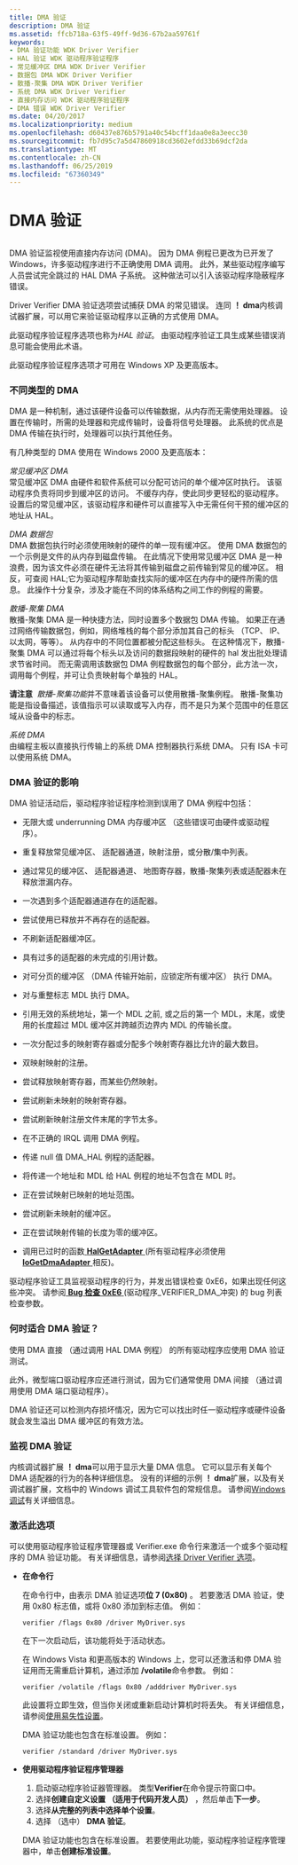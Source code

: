 ```yaml
---
title: DMA 验证
description: DMA 验证
ms.assetid: ffcb718a-63f5-49ff-9d36-67b2aa59761f
keywords:
- DMA 验证功能 WDK Driver Verifier
- HAL 验证 WDK 驱动程序验证程序
- 常见缓冲区 DMA WDK Driver Verifier
- 数据包 DMA WDK Driver Verifier
- 散播-聚集 DMA WDK Driver Verifier
- 系统 DMA WDK Driver Verifier
- 直接内存访问 WDK 驱动程序验证程序
- DMA 错误 WDK Driver Verifier
ms.date: 04/20/2017
ms.localizationpriority: medium
ms.openlocfilehash: d60437e876b5791a40c54bcff1daa0e8a3eecc30
ms.sourcegitcommit: fb7d95c7a5d47860918cd3602efdd33b69dcf2da
ms.translationtype: MT
ms.contentlocale: zh-CN
ms.lasthandoff: 06/25/2019
ms.locfileid: "67360349"
---
```

# <a name="dma-verification"></a>DMA 验证


## <span id="ddk_dma_verification_tools"></span><span id="DDK_DMA_VERIFICATION_TOOLS"></span>


DMA 验证监视使用直接内存访问 (DMA)。 因为 DMA 例程已更改为已开发了 Windows，许多驱动程序进行不正确使用 DMA 调用。 此外，某些驱动程序编写人员尝试完全跳过的 HAL DMA 子系统。 这种做法可以引入该驱动程序隐蔽程序错误。

Driver Verifier DMA 验证选项尝试捕获 DMA 的常见错误。 连同 **！ dma**内核调试器扩展，可以用它来验证驱动程序以正确的方式使用 DMA。

此驱动程序验证程序选项也称为*HAL 验证*。 由驱动程序验证工具生成某些错误消息可能会使用此术语。

此驱动程序验证程序选项才可用在 Windows XP 及更高版本。

### <a name="span-iddifferenttypesofdmaspanspan-iddifferenttypesofdmaspandifferent-types-of-dma"></a><span id="different_types_of_dma"></span><span id="DIFFERENT_TYPES_OF_DMA"></span>不同类型的 DMA

DMA 是一种机制，通过该硬件设备可以传输数据，从内存而无需使用处理器。 设置在传输时，所需的处理器和完成传输时，设备将信号处理器。 此系统的优点是 DMA 传输在执行时，处理器可以执行其他任务。

有几种类型的 DMA 使用在 Windows 2000 及更高版本：

<span id="Common-buffer_DMA"></span><span id="common-buffer_dma"></span><span id="COMMON-BUFFER_DMA"></span>*常见缓冲区 DMA*  
常见缓冲区 DMA 由硬件和软件系统可以分配可访问的单个缓冲区时执行。 该驱动程序负责将同步到缓冲区的访问。 不缓存内存，使此同步更轻松的驱动程序。 设置后的常见缓冲区，该驱动程序和硬件可以直接写入中无需任何干预的缓冲区的地址从 HAL。

<span id="Packet_DMA"></span><span id="packet_dma"></span><span id="PACKET_DMA"></span>*DMA 数据包*  
DMA 数据包执行时必须使用映射的硬件的单一现有缓冲区。 使用 DMA 数据包的一个示例是文件的从内存到磁盘传输。 在此情况下使用常见缓冲区 DMA 是一种浪费，因为该文件必须在硬件无法将其传输到磁盘之前传输到常见的缓冲区。 相反，可查阅 HAL;它为驱动程序帮助查找实际的缓冲区在内存中的硬件所需的信息。 此操作十分复杂，涉及才能在不同的体系结构之间工作的例程的需要。

<span id="Scatter_gather_DMA"></span><span id="scatter_gather_dma"></span><span id="SCATTER_GATHER_DMA"></span>*散播-聚集 DMA*  
散播-聚集 DMA 是一种快捷方法，同时设置多个数据包 DMA 传输。 如果正在通过网络传输数据包，例如，网络堆栈的每个部分添加其自己的标头 （TCP、 IP、 以太网，等等）。 从内存中的不同位置都被分配这些标头。 在这种情况下，散播-聚集 DMA 可以通过将每个标头以及访问的数据段映射的硬件的 hal 发出批处理请求节省时间。 而无需调用该数据包 DMA 例程数据包的每个部分，此方法一次，调用每个例程，并可让负责映射每个单独的 HAL。

**请注意**  *散播-聚集功能*并不意味着该设备可以使用散播-聚集例程。 散播-聚集功能是指设备描述，该值指示可以读取或写入内存，而不是只为某个范围中的任意区域从设备中的标志。

 

<span id="System_DMA"></span><span id="system_dma"></span><span id="SYSTEM_DMA"></span>*系统 DMA*  
由编程主板以直接执行传输上的系统 DMA 控制器执行系统 DMA。 只有 ISA 卡可以使用系统 DMA。

### <a name="span-ideffectsofdmaverificationspanspan-ideffectsofdmaverificationspaneffects-of-dma-verification"></a><span id="effects_of_dma_verification"></span><span id="EFFECTS_OF_DMA_VERIFICATION"></span>DMA 验证的影响

DMA 验证活动后，驱动程序验证程序检测到误用了 DMA 例程中包括：

-   无限大或 underrunning DMA 内存缓冲区 （这些错误可由硬件或驱动程序）。

-   重复释放常见缓冲区、 适配器通道，映射注册，或分散/集中列表。

-   通过常见的缓冲区、 适配器通道、 地图寄存器，散播-聚集列表或适配器未在释放泄漏内存。

-   一次遇到多个适配器通道存在的适配器。

-   尝试使用已释放并不再存在的适配器。

-   不刷新适配器缓冲区。

-   具有过多的适配器的未完成的引用计数。

-   对可分页的缓冲区 （DMA 传输开始前，应锁定所有缓冲区） 执行 DMA。

-   对与重整标志 MDL 执行 DMA。

-   引用无效的系统地址，第一个 MDL 之前, 或之后的第一个 MDL，末尾，或使用的长度超过 MDL 缓冲区并跨越页边界内 MDL 的传输长度。

-   一次分配过多的映射寄存器或分配多个映射寄存器比允许的最大数目。

-   双映射映射的注册。

-   尝试释放映射寄存器，而某些仍然映射。

-   尝试刷新未映射的映射寄存器。

-   尝试刷新映射注册文件末尾的字节太多。

-   在不正确的 IRQL 调用 DMA 例程。

-   传递 null 值 DMA\_HAL 例程的适配器。

-   将传递一个地址和 MDL 给 HAL 例程的地址不包含在 MDL 时。

-   正在尝试映射已映射的地址范围。

-   尝试刷新未映射的缓冲区。

-   正在尝试映射传输的长度为零的缓冲区。

-   调用已过时的函数[ **HalGetAdapter** ](https://docs.microsoft.com/previous-versions/windows/hardware/drivers/ff546644(v=vs.85)) (所有驱动程序必须使用[ **IoGetDmaAdapter** ](https://docs.microsoft.com/windows-hardware/drivers/ddi/content/wdm/nf-wdm-iogetdmaadapter)相反)。

驱动程序验证工具监视驱动程序的行为，并发出错误检查 0xE6，如果出现任何这些冲突。 请参阅[ **Bug 检查 0xE6** ](https://docs.microsoft.com/windows-hardware/drivers/debugger/bug-check-0xe6--driver-verifier-dma-violation) (驱动程序\_VERIFIER\_DMA\_冲突) 的 bug 列表检查参数。

### <a name="span-idwhenisdmaverificationusefulspanspan-idwhenisdmaverificationusefulspanwhen-is-dma-verification-useful"></a><span id="when_is_dma_verification_useful_"></span><span id="WHEN_IS_DMA_VERIFICATION_USEFUL_"></span>何时适合 DMA 验证？

使用 DMA 直接 （通过调用 HAL DMA 例程） 的所有驱动程序应使用 DMA 验证测试。

此外，微型端口驱动程序应还进行测试，因为它们通常使用 DMA 间接 （通过调用使用 DMA 端口驱动程序）。

DMA 验证还可以检测内存损坏情况，因为它可以找出时任一驱动程序或硬件设备就会发生溢出 DMA 缓冲区的有效方法。

### <a name="span-idmonitoringdmaverificationspanspan-idmonitoringdmaverificationspanmonitoring-dma-verification"></a><span id="monitoring_dma_verification"></span><span id="MONITORING_DMA_VERIFICATION"></span>监视 DMA 验证

内核调试器扩展 **！ dma**可以用于显示大量 DMA 信息。 它可以显示有关每个 DMA 适配器的行为的各种详细信息。 没有的详细的示例 **！ dma**扩展，以及有关调试器扩展，文档中的 Windows 调试工具软件包的常规信息。 请参阅[Windows 调试](https://docs.microsoft.com/windows-hardware/drivers/debugger/index)有关详细信息。

### <a name="span-idactivatingthisoptionspanspan-idactivatingthisoptionspanactivating-this-option"></a><span id="activating_this_option"></span><span id="ACTIVATING_THIS_OPTION"></span>激活此选项

可以使用驱动程序验证程序管理器或 Verifier.exe 命令行来激活一个或多个驱动程序的 DMA 验证功能。 有关详细信息，请参阅[选择 Driver Verifier 选项](selecting-driver-verifier-options.md)。

-   **在命令行**

    在命令行中，由表示 DMA 验证选项**位 7 (0x80)** 。 若要激活 DMA 验证，使用 0x80 标志值，或将 0x80 添加到标志值。 例如：

    ```
    verifier /flags 0x80 /driver MyDriver.sys
    ```

    在下一次启动后，该功能将处于活动状态。

    在 Windows Vista 和更高版本的 Windows 上，您可以还激活和停 DMA 验证用而无需重启计算机，通过添加 **/volatile**命令参数。 例如：

    ```
    verifier /volatile /flags 0x80 /adddriver MyDriver.sys
    ```

    此设置将立即生效，但当你关闭或重新启动计算机时将丢失。 有关详细信息，请参阅[使用易失性设置](using-volatile-settings.md)。

    DMA 验证功能也包含在标准设置。 例如：

    ```
    verifier /standard /driver MyDriver.sys
    ```

-   **使用驱动程序验证程序管理器**

    1.  启动驱动程序验证器管理器。 类型**Verifier**在命令提示符窗口中。
    2.  选择**创建自定义设置 （适用于代码开发人员）** ，然后单击**下一步**。
    3.  选择**从完整的列表中选择单个设置**。
    4.  选择 （选中） **DMA 验证**。

    DMA 验证功能也包含在标准设置。 若要使用此功能，驱动程序验证程序管理器中，单击**创建标准设置**。

 

 





